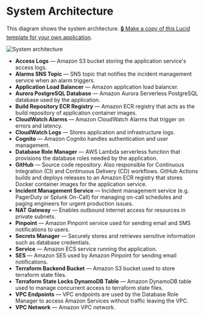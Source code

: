 # System Architecture

This diagram shows the system architecture. [🔒 Make a copy of this Lucid template for your own application](https://lucid.app/lucidchart/8851888e-1292-4228-8fef-60a61c6b57e7/edit).

![System architecture](https://lucid.app/publicSegments/view/e5a36152-200d-4d95-888e-4cdbdab80d1b/image.png)

* **Access Logs** — Amazon S3 bucket storing the application service's access logs.
* **Alarms SNS Topic** — SNS topic that notifies the incident management service when an alarm triggers.
* **Application Load Balancer** — Amazon application load balancer.
* **Aurora PostgreSQL Database** — Amazon Aurora Serverless PostgreSQL database used by the application.
* **Build Repository ECR Registry** — Amazon ECR registry that acts as the build repository of application container images.
* **CloudWatch Alarms** — Amazon CloudWatch Alarms that trigger on errors and latency.
* **CloudWatch Logs** — Stores application and infrastructure logs.
* **Cognito** — Amazon Cognito handles authentication and user management.
* **Database Role Manager** — AWS Lambda serverless function that provisions the database roles needed by the application.
* **GitHub** — Source code repository. Also responsible for Continuous Integration (CI) and Continuous Delivery (CD) workflows. GitHub Actions builds and deploys releases to an Amazon ECR registry that stores Docker container images for the application service.
* **Incident Management Service** — Incident management service (e.g. PagerDuty or Splunk On-Call) for managing on-call schedules and paging engineers for urgent production issues.
* **NAT Gateway** — Enables outbound internet access for resources in private subnets.
* **Pinpoint** — Amazon Pinpoint service used for sending email and SMS notifications to users.
* **Secrets Manager** — Securely stores and retrieves sensitive information such as database credentials.
* **Service** — Amazon ECS service running the application.
* **SES** — Amazon SES used by Amazon Pinpoint for sending email notifications.
* **Terraform Backend Bucket** — Amazon S3 bucket used to store terraform state files.
* **Terraform State Locks DynamoDB Table** — Amazon DynamoDB table used to manage concurrent access to terraform state files.
* **VPC Endpoints** — VPC endpoints are used by the Database Role Manager to access Amazon Services without traffic leaving the VPC.
* **VPC Network** — Amazon VPC network.
